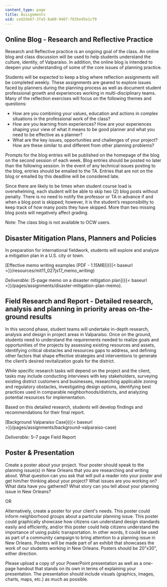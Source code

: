 ```yaml
---
content_type: page
title: Assignments
uid: ced2de67-3fa5-8a60-9467-f835ed5e1cf9
---
```


Online Blog - Research and Reflective Practice
----------------------------------------------

Research and Reflective practice is an ongoing goal of the class. An online blog and class discussion will be used to help students understand the culture, identity, of Valparaíso. In addition, the online blog is intended to deepen your understanding of some of the core issues of planning practice.

Students will be expected to keep a blog where reflection assignments will be completed weekly. These assignments are geared to explore issues faced by planners during the planning process as well as document student professional growth and experiences working in multi-disciplinary teams. Many of the reflection exercises will focus on the following themes and questions:

*   How are you combining your values, education and actions in complex situations in the professional work of the class?
*   How are you learning from experiences? How are your experiences shaping your view of what it means to be good planner and what you need to be effective as a planner?
*   What are the key issues, opportunities and challenges of your project? How are these similar to and different from other planning problems?

Prompts for the blog entries will be published on the homepage of the blog on the second session of each week. Blog entries should be posted no later than the following session. In the event of any technical issues posting to the blog, entries should be emailed to the TA. Entries that are not on the blog or emailed by this deadline will be considered late.

Since there are likely to be times when student course load is overwhelming, each student will be able to skip two (2) blog posts without penalty. There is no need to notify the professor or TA in advance if and when a blog post is skipped; however, it is the student’s responsibility to keep track of how many posts they have skipped. More than two missing blog posts will negatively affect grading.

Note: The class blog is not available to OCW users. 

Disaster Mitigation Plans, Planners and Policies
------------------------------------------------

In preparation for international fieldwork, students will explore and analyze a mitigation plan in a U.S. city or town.

[Effective memo writing examples (PDF - 1.15MB)]({{< baseurl >}}/resources/mit11_027js17_memo_writing)

_Deliverable:_ [5-page memo on a disaster mitigation plan]({{< baseurl >}}/pages/assignments/disaster-mitigation-plan-memo).

Field Research and Report - Detailed research, analysis and planning in priority areas on-the-ground results
------------------------------------------------------------------------------------------------------------

In this second phase, student teams will undertake in-depth research, analysis and design in project areas in Valparaíso. Once on the ground, students need to understand the requirements needed to realize goals and opportunities of the projects by assessing existing resources and assets, identifying critical obstacles and resources gaps to address, and defining other factors that shape effective strategies and interventions to generate the client’s desired revitalization goals for the district.

While specific research tasks will depend on the project and the client, tasks may include conducting interviews with key stakeholders, surveying existing district customers and businesses, researching applicable zoning and regulatory obstacles, investigating design options, identifying best practices used in comparable neighborhoods/districts, and analyzing potential resources for implementation.

Based on this detailed research, students will develop findings and recommendations for their final report.

[Background Valparaíso Case]({{< baseurl >}}/pages/assignments/background-valparaiso-case)

_Deliverable:_ 5–7 page Field Report

Poster & Presentation
---------------------

Create a poster about your project. Your poster should speak to the planning issue(s) in New Orleans that you are researching and writing about. What question can you ask that will pull a reader into your poster and get him/her thinking about your project? What issues are you working on? What data have you gathered? What story can you tell about your planning issue in New Orleans?

OR

Alternatively, create a poster for your client's needs. This poster could inform neighborhood groups about a particular planning issue. This poster could graphically showcase how citizens can understand design standards easily and efficiently, and/or this poster could help citizens understand the importance of using public transportation. In other words, it could be used as part of a community campaign to bring attention to a planning issue in New Orleans. Posters will be made part of an exhibit that showcases the work of our students working in New Orleans. Posters should be 20”x30”, either direction.

Please upload a copy of your PowerPoint presentation as well as a one-page handout that stands on its own in terms of explaining your presentation. The presentation should include visuals (graphics, images, charts, maps, etc.) as much as possible.